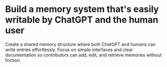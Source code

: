 # Build a memory system that's easily writable by ChatGPT and the human user

Create a shared memory structure where both ChatGPT and humans can write entries effortlessly. Focus on simple interfaces and clear documentation so contributors can add, edit, and retrieve memories without friction.

